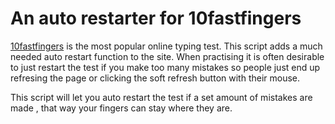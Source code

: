 # An auto restarter for 10fastfingers

[10fastfingers](https://10fastfingers.com/) is the most popular online typing test. This script adds a much needed auto restart function to the site. When practising it is often desirable to just restart the test if you make too many mistakes so people just end up refresing the page or clicking the soft refresh button with their mouse.

This script will let you auto restart the test if a set amount of mistakes are made , that way your fingers can stay where they are.

